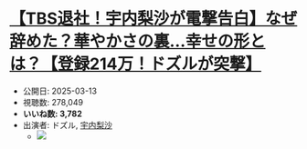 # [【TBS退社！宇内梨沙が電撃告白】なぜ辞めた？華やかさの裏…幸せの形とは？【登録214万！ドズルが突撃】](https://www.youtube.com/watch?v=p_FwWnfl7XI)
-   公開日: 2025-03-13
-   視聴数: 278,049
-   **いいね数: 3,782**
-   出演者: ドズル, [宇内梨沙](/rehacq_fan/people/宇内梨沙 "wikilink")
    - [![](https://img.youtube.com/vi/p_FwWnfl7XI/hqdefault.jpg)](https://www.youtube.com/watch?v=p_FwWnfl7XI)
